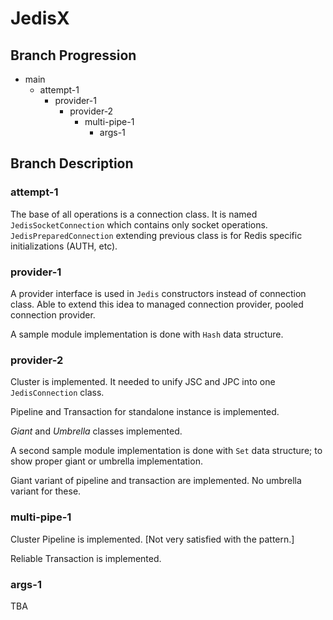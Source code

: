 # JedisX

Branch Progression
---

- main
    - attempt-1
        - provider-1
            - provider-2
                - multi-pipe-1
                    - args-1

Branch Description
---

### attempt-1

The base of all operations is a connection class.
It is named `JedisSocketConnection` which contains only socket operations.
`JedisPreparedConnection` extending previous class is for Redis specific initializations (AUTH, etc).

### provider-1

A provider interface is used in `Jedis` constructors instead of connection class.
Able to extend this idea to managed connection provider, pooled connection provider.

A sample module implementation is done with `Hash` data structure.

### provider-2

Cluster is implemented. It needed to unify JSC and JPC into one `JedisConnection` class.

Pipeline and Transaction for standalone instance is implemented.

*Giant* and *Umbrella* classes implemented.

A second sample module implementation is done with `Set` data structure; to show proper giant or umbrella implementation.

Giant variant of pipeline and transaction are implemented. No umbrella variant for these.

### multi-pipe-1

Cluster Pipeline is implemented. [Not very satisfied with the pattern.]

Reliable Transaction is implemented.

### args-1

TBA
